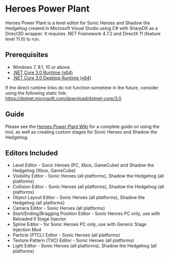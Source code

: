# Heroes Power Plant
Heroes Power Plant is a level editor for Sonic Heroes and Shadow the Hedgehog created in Microsoft Visual Studio using C# with SharpDX as a Direct3D wrapper. It requires .NET Framework 4.7.2 and DirectX 11 (feature level 11.0) to run.

## Prerequisites
- Windows 7, 8.1, 10 or above.
- [.NET Core 3.0 Runtime (x64)](https://dotnet.microsoft.com/download/dotnet-core/thank-you/runtime-3.0.1-windows-x64-installer)
- [.NET Core 3.0 Desktop Runtime (x64)](https://dotnet.microsoft.com/download/dotnet-core/thank-you/runtime-desktop-3.0.1-windows-x64-installer)

If the direct runtime links do not function sometime in the future, consider using the following static link: https://dotnet.microsoft.com/download/dotnet-core/3.0

## Guide
Please see the [Heroes Power Plant Wiki](https://github.com/igorseabra4/HeroesPowerPlant/wiki) for a complete guide on using the tool, as well as creating custom stages for Sonic Heroes and Shadow the Hedgehog.

## Editors Included
*  Level Editor - Sonic Heroes (PC, Xbox, GameCube) and Shadow the Hedgehog (Xbox, GameCube)
*  Visibility Editor - Sonic Heroes (all platforms), Shadow the Hedgehog (all platforms)
*  Collision Editor - Sonic Heroes (all platforms), Shadow the Hedgehog (all platforms)
*  Object Layout Editor - Sonic Heroes (all platforms), Shadow the Hedgehog (all platforms)
*  Camera Editor - Sonic Heroes (all platforms)
*  Start/Ending/Bragging Position Editor - Sonic Heroes PC only, use with Reloaded II Stage Injector
*  Spline Editor - for Sonic Heroes PC only, use with Generic Stage Injection Mod
*  Particle (PTCL) Editor - Sonic Heroes (all platforms)
*  Texture Pattern (TXC) Editor - Sonic Heroes (all platforms)
*  Light Editor - Sonic Heroes (all platforms), Shadow the Hedgehog (all platforms)
